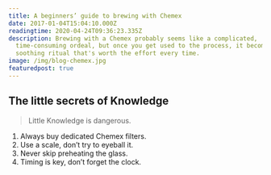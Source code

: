 ```yaml
---
title: A beginners’ guide to brewing with Chemex
date: 2017-01-04T15:04:10.000Z
readingtime: 2020-04-24T09:36:23.335Z
description: Brewing with a Chemex probably seems like a complicated,
  time-consuming ordeal, but once you get used to the process, it becomes a
  soothing ritual that's worth the effort every time.
image: /img/blog-chemex.jpg
featuredpost: true
---
```


## The little secrets of Knowledge

> Little Knowledge is dangerous.

1. Always buy dedicated Chemex filters.
2. Use a scale, don’t try to eyeball it.
3. Never skip preheating the glass.
4. Timing is key, don’t forget the clock.